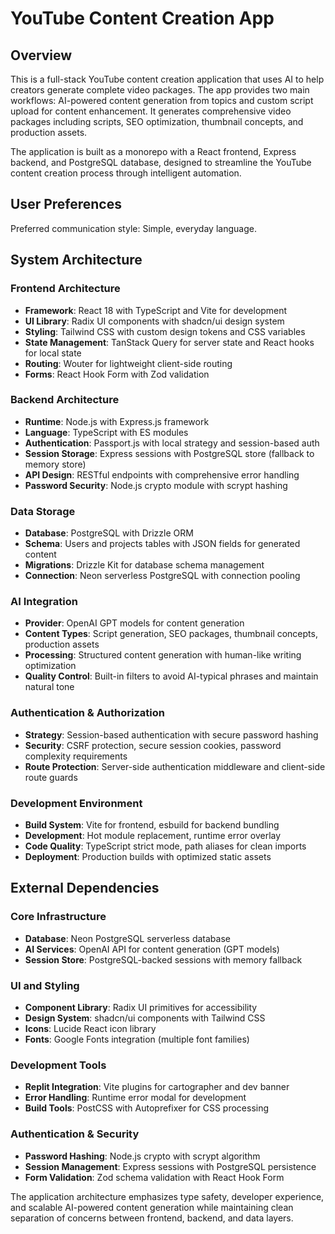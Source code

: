 # YouTube Content Creation App

## Overview

This is a full-stack YouTube content creation application that uses AI to help creators generate complete video packages. The app provides two main workflows: AI-powered content generation from topics and custom script upload for content enhancement. It generates comprehensive video packages including scripts, SEO optimization, thumbnail concepts, and production assets.

The application is built as a monorepo with a React frontend, Express backend, and PostgreSQL database, designed to streamline the YouTube content creation process through intelligent automation.

## User Preferences

Preferred communication style: Simple, everyday language.

## System Architecture

### Frontend Architecture
- **Framework**: React 18 with TypeScript and Vite for development
- **UI Library**: Radix UI components with shadcn/ui design system
- **Styling**: Tailwind CSS with custom design tokens and CSS variables
- **State Management**: TanStack Query for server state and React hooks for local state
- **Routing**: Wouter for lightweight client-side routing
- **Forms**: React Hook Form with Zod validation

### Backend Architecture
- **Runtime**: Node.js with Express.js framework
- **Language**: TypeScript with ES modules
- **Authentication**: Passport.js with local strategy and session-based auth
- **Session Storage**: Express sessions with PostgreSQL store (fallback to memory store)
- **API Design**: RESTful endpoints with comprehensive error handling
- **Password Security**: Node.js crypto module with scrypt hashing

### Data Storage
- **Database**: PostgreSQL with Drizzle ORM
- **Schema**: Users and projects tables with JSON fields for generated content
- **Migrations**: Drizzle Kit for database schema management
- **Connection**: Neon serverless PostgreSQL with connection pooling

### AI Integration
- **Provider**: OpenAI GPT models for content generation
- **Content Types**: Script generation, SEO packages, thumbnail concepts, production assets
- **Processing**: Structured content generation with human-like writing optimization
- **Quality Control**: Built-in filters to avoid AI-typical phrases and maintain natural tone

### Authentication & Authorization
- **Strategy**: Session-based authentication with secure password hashing
- **Security**: CSRF protection, secure session cookies, password complexity requirements
- **Route Protection**: Server-side authentication middleware and client-side route guards

### Development Environment
- **Build System**: Vite for frontend, esbuild for backend bundling
- **Development**: Hot module replacement, runtime error overlay
- **Code Quality**: TypeScript strict mode, path aliases for clean imports
- **Deployment**: Production builds with optimized static assets

## External Dependencies

### Core Infrastructure
- **Database**: Neon PostgreSQL serverless database
- **AI Services**: OpenAI API for content generation (GPT models)
- **Session Store**: PostgreSQL-backed sessions with memory fallback

### UI and Styling
- **Component Library**: Radix UI primitives for accessibility
- **Design System**: shadcn/ui components with Tailwind CSS
- **Icons**: Lucide React icon library
- **Fonts**: Google Fonts integration (multiple font families)

### Development Tools
- **Replit Integration**: Vite plugins for cartographer and dev banner
- **Error Handling**: Runtime error modal for development
- **Build Tools**: PostCSS with Autoprefixer for CSS processing

### Authentication & Security
- **Password Hashing**: Node.js crypto with scrypt algorithm
- **Session Management**: Express sessions with PostgreSQL persistence
- **Form Validation**: Zod schema validation with React Hook Form

The application architecture emphasizes type safety, developer experience, and scalable AI-powered content generation while maintaining clean separation of concerns between frontend, backend, and data layers.